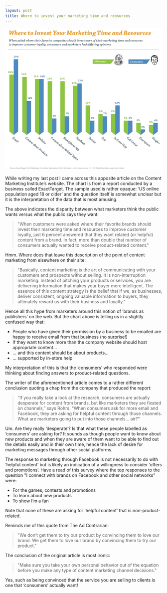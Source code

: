```yaml
---
layout: post
title: Where to invest your marketing time and reosurces
---
```


![Marketing time and resources](/assets/images-original/time-and-resources.jpg)

While writing my last post I came across this apposite article on the Content Marketing Institute’s website. The chart is from a report conducted by a business called ExactTarget. The sample used is rather opaque: ‘US online population aged 18 or older’ and the question itself is somewhat unclear but it is the interpretation of the data that is most amusing.

The above indicates the disparity between what marketers think the public wants versus what the public says they want:

> "When customers were asked where their favorite brands should invest their marketing time and resources to improve customer loyalty, just 6 percent answered that they want related (or helpful) content from a brand. In fact, more than double that number of consumers actually wanted to receive product-related content."

Hmm. Where does that leave this description of the point of content marketing from elsewhere on their site:

> "Basically, content marketing is the art of communicating with your customers and prospects without selling. It is non-interruption marketing. Instead of pitching your products or services, you are delivering information that makes your buyer more intelligent. The essence of this content strategy is the belief that if we, as businesses, deliver consistent, ongoing valuable information to buyers, they ultimately reward us with their business and loyalty."

Hence all this hype from marketers around this notion of ‘brands as publishers’ on the web. But the chart above is telling us in a slightly confused way that:

* People who have given their permission by a business to be emailed are happy to receive email from that business (no surprise!)
* If they want to know more than the company website should host appropriate content…
* … and this content should be about products…
* … supported by in-store help

My interpretation of this is that the ‘consumers’ who responded were thinking about finding answers to product-related questions.

The writer of the aforementioned article comes to a rather different conclusion quoting a chap from the company that produced the report:

> “If you really take a look at the research, consumers are actually desperate for content from brands, but like marketers they are fixated on channels,” says Rohrs. “When consumers ask for more email and Facebook, they are asking for helpful content through those channels. What are marketers going to put into those channels… air?”

Um. Are they really ‘desperate’? Is that what these people labelled as ‘consumers’ are asking for? It sounds as though people want to know about new products and when they are aware of them want to be able to find out the details easily and in their own time, hence the lack of desire for marketing messages through other social platforms.

The response to marketing through Facebook is not necessarily to do with ‘helpful content’ but is likely an indication of a willingness to consider ‘offers and promotions’. Have a read of this survey where the top responses to the question "I connect with brands on Facebook and other social networks" were:

* For the games, contests and promotions
* To learn about new products
* To show I’m a fan

Note that none of these are asking for ‘helpful content’ that is non-product-related.

Reminds me of this quote from The Ad Contrarian:

> "We don’t get them to try our product by convincing them to love our brand. We get them to love our brand by convincing them to try our product."

The conclusion of the original article is most ironic:

> "Make sure you take your own personal behavior out of the equation before you make any type of content marketing channel decisions."

Yes, such as being convinced that the service you are selling to clients is one that ‘consumers’ actually want!